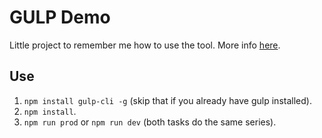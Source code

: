 # GULP Demo
Little project to remember me how to use the tool. More info [here][1].

## Use

1. ```npm install gulp-cli -g``` (skip that if you already have gulp installed).
1. ```npm install```.
1. ```npm run prod``` or ```npm run dev``` (both tasks do the same series).

[1]:https://gulpjs.com/